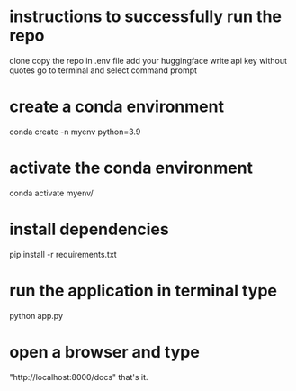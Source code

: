 # instructions to successfully run the repo
  clone copy the repo
in .env file add your huggingface write api key without quotes
  go to terminal and select command prompt

# create a conda environment
conda create -n myenv python=3.9

# activate the conda environment
conda activate myenv/

# install dependencies
pip install -r requirements.txt

# run the application in terminal type
python app.py

# open a browser and type 
"http://localhost:8000/docs" that's it.
